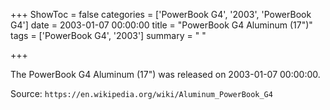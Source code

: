 +++
ShowToc = false
categories = ['PowerBook G4', '2003', 'PowerBook G4']
date = 2003-01-07 00:00:00
title = "PowerBook G4 Aluminum (17\")"
tags = ['PowerBook G4', '2003']
summary = " "

+++

The PowerBook G4 Aluminum (17") was released on 2003-01-07 00:00:00.

Source: `https://en.wikipedia.org/wiki/Aluminum_PowerBook_G4`
